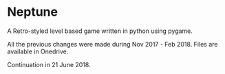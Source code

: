 # Neptune
A Retro-styled level based game written in python using pygame.

All the previous changes were made during Nov 2017 - Feb 2018.
Files are available in Onedrive.

Continuation in 21 June 2018.
